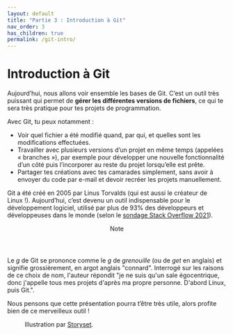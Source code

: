 ```yaml
---
layout: default
title: "Partie 3 : Introduction à Git"
nav_order: 3
has_children: true
permalink: /git-intro/
---
```


# Introduction à Git
Aujourd’hui, nous allons voir ensemble les bases de Git. C’est un outil très puissant qui permet de **gérer les différentes versions de fichiers**, ce qui te sera très pratique pour tes projets de programmation.

Avec Git, tu peux notamment :
* Voir quel fichier a été modifié quand, par qui, et quelles sont les modifications effectuées.
* Travailler avec plusieurs versions d’un projet en même temps (appelées « branches »), par exemple pour développer une nouvelle fonctionnalité d’un côté puis l’incorporer au reste du projet lorsqu’elle est prête.
* Partager tes créations avec tes camarades simplement, sans avoir à envoyer du code par e-mail et devoir recréer les projets manuellement.

Git a été créé en 2005 par Linus Torvalds (qui est aussi le créateur de Linux !). Aujourd’hui, c’est devenu un outil indispensable pour le développement logiciel, utilisé par plus de 93% des développeurs et développeuses dans le monde (selon le [sondage Stack Overflow 2021](https://insights.stackoverflow.com/survey/2021#section-most-popular-technologies-other-tools)).

<div class="note">
  <header>Note</header>
  <p>Le <em>g</em> de Git se prononce comme le <em>g</em> de <em>grenouille</em> (ou de <em>get</em> en anglais) et signifie grossièrement, en argot anglais "connard". Interrogé sur les raisons de ce choix de nom, l'auteur répondit "je ne suis qu'un sale égocentrique, donc j'appelle tous mes projets d'après ma propre personne. D'abord Linux, puis Git.".</p>
</div>

Nous pensons que cette présentation pourra t’être très utile, alors profite bien de ce merveilleux outil !

<figure>
  <img src="../assets/storyset-version-control.svg" alt="">
  <figcaption>Illustration par <a href="https://storyset.com" target="_blank">Storyset</a>.</figcaption>
</figure>

